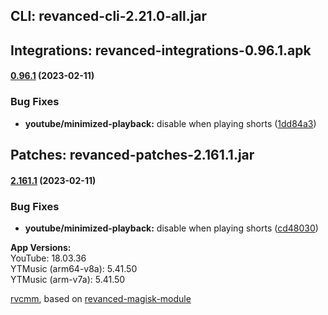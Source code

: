 ## CLI: revanced-cli-2.21.0-all.jar  
## Integrations: revanced-integrations-0.96.1.apk  
#### [0.96.1](https://github.com/revanced/revanced-integrations/compare/v0.96.0...v0.96.1) (2023-02-11)
### Bug Fixes
* **youtube/minimized-playback:** disable when playing shorts ([1dd84a3](https://github.com/revanced/revanced-integrations/commit/1dd84a37851359143140d1d1df664c3eab680fa7))

  
## Patches: revanced-patches-2.161.1.jar  
#### [2.161.1](https://github.com/revanced/revanced-patches/compare/v2.161.0...v2.161.1) (2023-02-11)
### Bug Fixes
* **youtube/minimized-playback:** disable when playing shorts ([cd48030](https://github.com/revanced/revanced-patches/commit/cd48030cada3666d0159ad25711c20045a8a70c7))

  
**App Versions:**  
YouTube: 18.03.36  
YTMusic (arm64-v8a): 5.41.50  
YTMusic (arm-v7a): 5.41.50  

 [rvcmm](https://github.com/thrwKappu/rvcmm/), based on [revanced-magisk-module](https://github.com/j-hc/revanced-magisk-module)  
